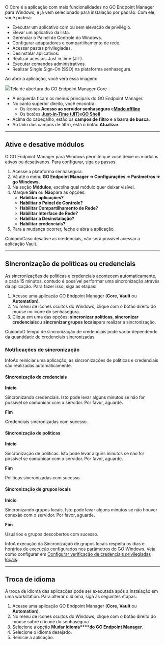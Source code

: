 O Core é a aplicação com mais funcionalidades no GO Endpoint Manager para Windows, e já vem selecionado para instalação por padrão. Com ele, você poderá:

* Executar um aplicativo com ou sem elevação de privilégio.
* Elevar um aplicativo da lista.
* Gerenciar o Painel de Controle do Windows.
* Configurar adaptadores e compartilhamento de rede.
* Acessar pastas privilegiadas.
* Desinstalar aplicativos.
* Realizar acessos Just in time (JIT).
* Executar comandos administrativos.
* Realizar Single Sign\-On (SSO) na plataforma senhasegura.

Ao abrir a aplicação, você verá essa imagem:  
  


![](https://cdn.document360.io/5a1d58df-64ce-42a2-8b23-688477d32f33/Images/Documentation/image-1672337075951.png)Tela de abertura do GO Endpoint Manager Core

* À esquerda ficam os menus principais do GO Endpoint Manager.
* No canto superior direito, você encontra:
	+ Os ícones **Acesso ao servidor senhasegura** e[**Modo offline**](/v3-32/docs/pt/go-endpoint-manager-windows-offline-mode)
	+ Os botões [**Just\-in\-Time (JIT)**](/v3-32/docs/pt/go-endpoint-manager-windows-jit-access)e[**GO Shell**](/v3-32/docs/pt/go-endpoint-manager-windows-go-shell)
* Acima do cabeçalho, estão os **campos de filtro** e a **barra de busca**.
* Ao lado dos campos de filtro, está o botão **Atualizar**.



---

## Ative e desative módulos

O GO Endpoint Manager para Windows permite que você deixe os módulos ativos ou desativados. Para configurar, siga os passos.

1. Acesse a plataforma senhasegura.
2. Vá até o menu **GO Endpoint Manager ➔ Configurações ➔ Parâmetros ➔ go Windows.**
3. Na seção **Módulos**, escolha qual módulo quer deixar visível.
4. Marque **Sim** ou **Não**para as opções:
	* **Habilitar aplicações?**
	* **Habilitar o Painel de Controle?**
	* **Habilitar Compartilhamento de Rede?**
	* **Habilitar Interface de Rede?**
	* **Habilitar a Desinstalação?**
	* **Habilitar credenciais?**
5. Para a mudança ocorrer, feche e abra a aplicação.

CuidadoCaso desative as credenciais, não será possível acessar a aplicação Vault. 

---

## Sincronização de políticas ou credenciais

As sincronizações de políticas e credenciais acontecem automaticamente, a cada 15 minutos, contudo é possível performar uma sincronização através da aplicação. Para fazer isso, siga as etapas:  


1. Acesse uma aplicação GO Endpoint Manager (**Core**, **Vault** ou **Automation**).
2. No menu de ícones ocultos do Windows, clique com o botão direito do mouse no ícone do senhasegura.
3. Clique em uma das opções: **sincronizar políticas, sincronizar credenciais**ou **sincronizar grupos locais**para realizar a sincronização.

CuidadoO tempo de sincronização de credenciais pode variar dependendo da quantidade de credenciais sincronizadas.  


### Notificações de sincronização

InfoAo reiniciar uma aplicação, as sincronizações de políticas e credenciais são realizadas automaticamente. 

#### Sincronização de credenciais

**Início**

Sincronizando credenciais. Isto pode levar alguns minutos se não for possível se comunicar com o servidor. Por favor, aguarde.  


**Fim**

Credenciais sincronizadas com sucesso.

  


#### Sincronização de políticas

**Início**

Sincronização de políticas. Isto pode levar alguns minutos se não for possível se comunicar com o servidor. Por favor, aguarde.  


**Fim**

Políticas sincronizadas com sucesso.

  


#### Sincronização de grupos locais

**Início**

Sincronizando grupos locais. Isto pode levar alguns minutos se não houver conexão com o servidor. Por favor, aguarde.  


**Fim**

Usuários e grupos descobertos com sucesso.

InfoA execução da Sincronização de grupos locais respeita os dias e horários de execução configurados nos parâmetros do GO Windows. Veja como configurar em [Configurar verificação de credenciais privilegiadas locais](https://docs.senhasegura.io/v3-32/docs/pt/go-endpoint-manager-windows-agent-vault#configurar-verifica%C3%A7%C3%A3o-de-credenciais-privilegiadas-locais).  


---

## Troca de idioma

A troca de idioma das aplicações pode ser executada após a instalação em uma workstation. Para alterar o idioma, siga as seguintes etapas:

1. Acesse uma aplicação GO Endpoint Manager (**Core**, **Vault** ou **Automation**).
2. No menu de ícones ocultos do Windows, clique com o botão direito do mouse sobre o ícone do senhasegura.
3. Selecione a opção **Mudar idioma****do GO Endpoint Manager.**
4. Selecione o idioma desejado.
5. Reinicie a aplicação.
